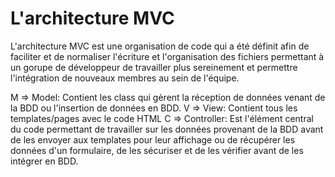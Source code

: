 # L'architecture MVC

L'architecture MVC est une organisation de code qui a été définit afin de faciliter et de normaliser l'écriture 
et l'organisation des fichiers permettant à un gorupe de développeur de travailler plus sereinement 
et permettre l'intégration de nouveaux membres au sein de l'équipe.

M => Model: Contient les class qui gèrent la réception de données venant de la BDD ou l'insertion de données en BDD.
V => View: Contient tous les templates/pages avec le code HTML
C => Controller: Est l'élément central du code permettant de travailler sur les données provenant de la BDD 
    avant de les envoyer aux templates pour leur affichage ou de récupérer les données d'un formulaire, 
    de les sécuriser et de les vérifier avant de les intégrer en BDD.